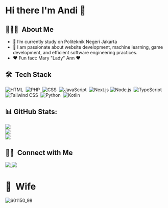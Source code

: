 # Hi there I'm Andi 👋

## 👨🏻‍💻 &nbsp;About Me
- 🔭 I’m currently study on Politeknik Negeri Jakarta
- 🌱 I am passionate about website development, machine learning, game development, and efficient software engineering practices.
- ❤️ Fun fact: Mary "Lady" Ann ❤️

## 🛠 &nbsp;Tech Stack
![HTML](https://img.shields.io/badge/HTML5-E34F26?style=for-the-badge&logo=html5&logoColor=white)&nbsp;
![PHP](https://img.shields.io/badge/PHP-777BB4?style=for-the-badge&logo=php&logoColor=white)&nbsp;
![CSS](https://img.shields.io/badge/CSS3-1572B6?style=for-the-badge&logo=css3&logoColor=white)&nbsp;
![JavaScript](https://img.shields.io/badge/JavaScript-F7DF1E?style=for-the-badge&logo=javascript&logoColor=black)&nbsp;
![Next.js](https://img.shields.io/badge/Next.js-000000?style=for-the-badge&logo=next.js&logoColor=white)
![Node.js](https://img.shields.io/badge/Node.js-339933?style=for-the-badge&logo=nodedotjs&logoColor=white)&nbsp;
![TypeScript](https://img.shields.io/badge/TypeScript-007ACC?style=for-the-badge&logo=typescript&logoColor=white)&nbsp;
![Tailwind CSS](https://img.shields.io/badge/Tailwind_CSS-38B2AC?style=for-the-badge&logo=tailwind-css&logoColor=white)&nbsp;
![Python](https://img.shields.io/badge/Python-3776AB?style=for-the-badge&logo=python&logoColor=white)&nbsp;
![Kotlin](https://img.shields.io/badge/Kotlin-0095D5?&style=for-the-badge&logo=kotlin&logoColor=white)&nbsp;

## 📊 GitHub Stats:
![](https://github-readme-stats.vercel.app/api?username=ARiMa8&theme=blue_navy&hide_border=false&include_all_commits=true&count_private=true)<br/>
![](https://nirzak-streak-stats.vercel.app/?user=ARiMa8&theme=blue_navy&hide_border=false)<br/>
![](https://github-readme-stats.vercel.app/api/top-langs/?username=ARiMa8&theme=blue_navy&hide_border=false&include_all_commits=false&count_private=false&layout=compact)

## 🤝🏻 &nbsp;Connect with Me

<p align="left">
  <a href="https://www.linkedin.com/in/andi-rizki-mahesa-6658932a7/">
    <img src="https://img.shields.io/badge/Andi%20Rizki%20Mahesa-0077B5?style=for-the-badge&logo=linkedin&logoColor=white"/>
  </a>
  <a href="https://instagram.com/rzkimahesa">
    <img src="https://img.shields.io/badge/-@rzkimahesa-E4405F?style=for-the-badge&logo=Instagram&logoColor=white"/>
  </a>
</p>

# 💍 &nbsp;Wife
![601150_98](https://github.com/user-attachments/assets/0f40b0ed-0981-480b-ab15-5f4fd85658e3)
